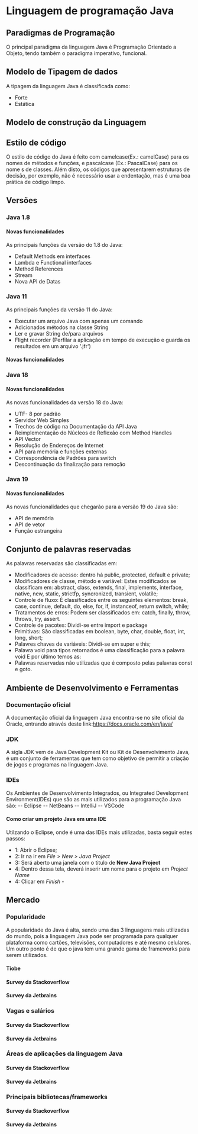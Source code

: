 # Linguagem de programação Java
  ## Paradigmas de Programação
  O principal paradigma da linguagem Java é Programação Orientado a Objeto, tendo também o paradigma imperativo, funcional.
  
  ## Modelo de Tipagem de dados
 A tipagem da linguagem Java é classificada como:
 - Forte
 - Estática
  ## Modelo de construção da Linguagem  
  ## Estilo de código
O estilo de código do Java é feito com camelcase(Ex.: camelCase) para os nomes de métodos e funções, e pascalcase (Ex.: PascalCase) para os nome s de classes. 
  Além disto, os códigos que apresentarem estruturas de decisão, por exemplo, não é necessário usar a endentação, mas é uma boa prática de código limpo. 
  ## Versões
 
 ### Java 1.8
 #### Novas funcionalidades 
 As principais funções da versão do 1.8 do Java:
 - Default Methods em interfaces
 - Lambda e Functional interfaces
 - Method References
 - Stream
 - Nova API de Datas
 ### Java 11
 As principais funções da versão 11 do Java:
 - Executar um arquivo Java com apenas um comando
 - Adicionados métodos na classe String
 - Ler e gravar String de/para arquivos
 - Flight recorder (Perfilar a aplicação em tempo de execução e guarda os resultados em  um arquivo '.jfr')
 #### Novas funcionalidades
 ### Java 18
 #### Novas funcionalidades
 As novas funcionalidades da versão 18 do Java:
 - UTF- 8 por padrão
 - Servidor Web Simples
 - Trechos de código na Documentação da API Java
 - Reimplementação do Núcleos de Reflexão com Method Handles
 - API Vector
 - Resolução de Endereços de Internet
 - API para memória e funções externas
 - Correspondência de Padrões para switch
 - Descontinuação da finalização para remoção
 ### Java 19 
 #### Novas funcionalidades
 As novas funcionalidades que chegarão para a versão 19 do Java são:
 - API de memória
 - API de vetor
 - Função estrangeira
  ## Conjunto de palavras reservadas
 As palavras reservadas são classificadas em:
 - Modificadores de acesso: dentro há public, protected, default e private;
 - Modificadores de classe, método e variável: Estes modificados se classificam em: abstract, class, extends, final, implements, interface, native, new, static, strictfp, syncronized, transient, volatile;
 - Controle de fluxo: É classificados entre os seguintes elementos: break, case, continue, default, do, else, for, if, instanceof, return switch, while;
 - Tratamentos de erros: Podem ser classificados em: catch, finally, throw, throws, try, assert.
 - Controle de pacotes: Dividi-se entre import e package
 - Primitivas: São classificadas em boolean, byte, char, double, float, int, long, short;
 - Palavres chaves de variáveis: Dividi-se em super e this;
 - Palavra void para tipos retornados é uma classificação para a palavra void
 E por último temos as:
 - Palavras reservadas não utilizadas que é composto pelas palavras const e goto.
  ## Ambiente de Desenvolvimento e Ferramentas
  ### Documentação oficial
  A documentação oficial da linguagem Java encontra-se no site oficial da Oracle, entrando através deste link:https://docs.oracle.com/en/java/
  ### JDK
  A sigla JDK vem de Java Development Kit ou Kit de Desenvolvimento Java, é um conjunto de ferramentas que tem como objetivo de permitir a criação de jogos e programas na linguagem Java.
  ### IDEs
  Os Ambientes de Desenvolvimento Integrados, ou Integrated Development Environment(IDEs) que são as mais utilizados para a programação Java são:
  -- Eclipse
  -- NetBeans
  -- IntelliJ
  -- VSCode
 #### Como criar um projeto Java em uma IDE
 Utilzando o Eclipse, onde é uma das IDEs mais utilizadas, basta seguir estes passos: 
 - 1: Abrir o Eclipse;
 - 2: Ir na ir em *File > New > Java Project*
 - 3: Será aberto uma janela com o titulo de **New Java Project**
 - 4: Dentro dessa tela, deverá inserir um nome para o projeto em *Project Name*
 - 4: Clicar em *Finish* - 
  ## Mercado
   ### Popularidade 
   A popularidade do Java é alta, sendo uma das 3 linguagens mais utilizadas do mundo, pois a linguagem Java pode ser programada para qualquer plataforma como cartões, televisões, computadores e até mesmo celulares. Um outro ponto é de que o java tem uma grande gama de frameworks para serem utilizados.
 #### Tiobe
 #### Survey da Stackoverflow 
 #### Survey da Jetbrains 
  ### Vagas e salários 
  #### Survey da Stackoverflow 
  #### Survey da Jetbrains  
  ### Áreas de aplicações da linguagem Java 
   #### Survey da Stackoverflow 
 #### Survey da Jetbrains  
  ### Principais bibliotecas/frameworks 
 #### Survey da Stackoverflow 
 #### Survey da Jetbrains  
